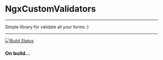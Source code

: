 # NgxCustomValidators
---
Simple library for validate all your forms :)

---
[![Build Status](https://travis-ci.com/yasmanets/ngx-custom-validators.svg?branch=master)](https://travis-ci.com/yasmanets/ngx-custom-validators)

### On build...
